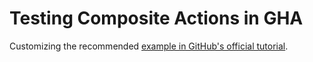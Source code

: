 # Testing Composite Actions in GHA

Customizing the recommended [example in GitHub's official tutorial](https://docs.github.com/en/actions/creating-actions/creating-a-composite-action).